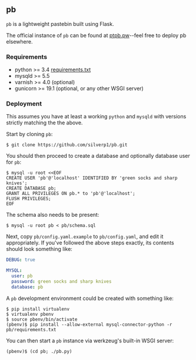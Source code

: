 ## pb

`pb` is a lightweight pastebin built using Flask.

The official instance of `pb` can be found at
[ptpb.pw](https://ptpb.pw)--feel free to deploy pb elsewhere.

### Requirements

* python >= 3.4 [requirements.txt](requirements.txt)
* mysqld >= 5.5
* varnish >= 4.0 (optional)
* gunicorn >= 19.1 (optional, or any other WSGI server)

### Deployment

This assumes you have at least a working `python` and `mysqld` with
versions strictly matching the the above.

Start by cloning `pb`:

```shell-session
$ git clone https://github.com/silverp1/pb.git
```

You should then proceed to create a database and optionally database
user for `pb`:

```shell-session
$ mysql -u root <<EOF
CREATE USER 'pb'@'localhost' IDENTIFIED BY 'green socks and sharp knives';
CREATE DATABASE pb;
GRANT ALL PRIVILEGES ON pb.* to 'pb'@'localhost';
FLUSH PRIVILEGES;
EOF
```

The schema also needs to be present:

```shell-session
$ mysql -u root pb < pb/schema.sql
```

Next, copy `pb/config.yaml.example` to `pb/config.yaml`, and edit it
appropriately. If you've followed the above steps exactly, its
contents should look something like:

```yaml
DEBUG: true

MYSQL:
  user: pb
  password: green socks and sharp knives
  database: pb
```

A `pb` development environment could be created with something like:

```shell-session
$ pip install virtualenv
$ virtualenv pbenv
$ source pbenv/bin/activate
(pbenv)$ pip install --allow-external mysql-connector-python -r pb/requirements.txt
```

You can then start a `pb` instance via werkzeug's built-in WSGI
server:

```shell-session
(pbenv)$ (cd pb; ./pb.py)
```
